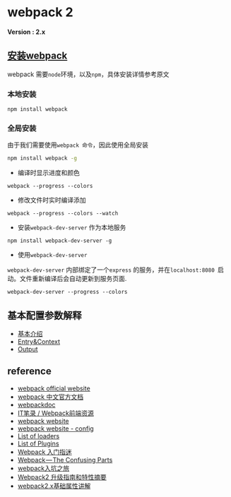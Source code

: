 # webpack 2

**Version : 2.x**

## [安装webpack](https://webpack.js.org/guides/installation/)

webpack 需要`node`环境，以及`npm`，具体安装详情参考原文  

### 本地安装

```shell
npm install webpack
```

### 全局安装

由于我们需要使用`webpack 命令`，因此使用全局安装

```bash
npm install webpack -g
```

* 编译时显示进度和颜色

```
webpack --progress --colors
```

* 修改文件时实时编译添加

```
webpack --progress --colors --watch
```

* 安装`webpack-dev-server` 作为本地服务

```
npm install webpack-dev-server -g
```

* 使用`webpack-dev-server` 

`webpack-dev-server` 内部绑定了一个`express` 的服务，并在`localhost:8080 `启动。文件重新编译后会自动更新到服务页面.

```
webpack-dev-server --progress --colors
```

## 基本配置参数解释

- [基本介绍](docs/Introduction.md)
- [Entry&Context](docs/Entry&Context.md)
- [Output](docs/Output.md)

## reference

- [webpack official website](https://webpack.js.org/)  
- [webpack 中文官方文档](https://doc.webpack-china.org/)  
- [webpackdoc](http://webpackdoc.com/usage.html)  
- [IT笔录 / Webpack前端资源](http://itbilu.com/nodejs/npm/Vy6BnJkY-.html)   
- [webpack website](http://webpack.github.io/docs/)   
- [webpack website - config](http://webpack.github.io/docs/configuration.html)    
- [List of loaders](https://webpack.github.io/docs/list-of-loaders.html)    
- [List of Plugins](http://webpack.github.io/docs/list-of-plugins.html)    
- [Webpack 入门指迷](https://segmentfault.com/a/1190000002551952)   
- [Webpack — The Confusing Parts](https://medium.com/@rajaraodv/webpack-the-confusing-parts-58712f8fcad9#.f0cdf0reg)  
- [webpack入坑之旅](http://blog.guowenfh.com/2016/03/24/vue-webpack-01-base/)
- [Webpack2 升级指南和特性摘要](https://segmentfault.com/a/1190000008181955)
- [webpack2.x基础属性讲解](http://www.bubuko.com/infodetail-2007986.html)